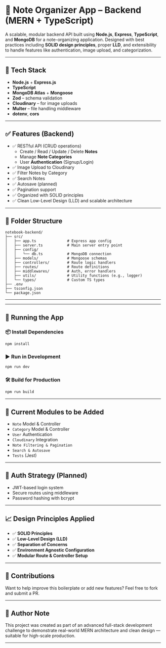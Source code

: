# 📒 Note Organizer App – Backend (MERN + TypeScript)

A scalable, modular backend API built using **Node.js**, **Express**, **TypeScript**, and **MongoDB** for a note-organizing application. Designed with best practices including **SOLID design principles**, proper **LLD**, and extensibility to handle features like authentication, image upload, and categorization.

---

## 🚀 Tech Stack

- **Node.js** + **Express.js**
- **TypeScript**
- **MongoDB Atlas** + **Mongoose**
- **Zod** – schema validation
- **Cloudinary** – for image uploads
- **Multer** – file handling middleware
- **dotenv**, **cors**

---

## ✅ Features (Backend)

- ✅ RESTful API (CRUD operations)
  - Create / Read / Update / Delete **Notes**
  - Manage **Note Categories**
  - User **Authentication** (Signup/Login)
- ✅ Image Upload to Cloudinary
- ✅ Filter Notes by Category
- ✅ Search Notes
- ✅ Autosave (planned)
- ✅ Pagination support
- ✅ Organized with SOLID principles
- ✅ Clean Low-Level Design (LLD) and scalable architecture

---

## 📁 Folder Structure

```
notebook-backend/
├── src/
│   ├── app.ts              # Express app config
│   ├── server.ts           # Main server entry point
│   ├── config/
│   │   └── db.ts           # MongoDB connection
│   ├── models/             # Mongoose schemas
│   ├── controllers/        # Route logic handlers
│   ├── routes/             # Route definitions
│   ├── middlewares/        # Auth, error handlers
│   ├── utils/              # Utility functions (e.g., logger)
│   └── types/              # Custom TS types
├── .env
├── tsconfig.json
└── package.json
```

---



---

## 🚦 Running the App

### 📦 Install Dependencies

```bash
npm install
```

### ▶️ Run in Development

```bash
npm run dev
```

### 🛠 Build for Production

```bash
npm run build
```

---

## 📌 Current Modules to be Added

- `Note` Model & Controller
- `Category` Model & Controller
- `User` Authentication
- `Cloudinary` Integration
- `Note Filtering & Pagination`
- `Search & Autosave`
- `Tests` (Jest)

---

## 🔐 Auth Strategy (Planned)

- JWT-based login system
- Secure routes using middleware
- Password hashing with bcrypt

---

## 📈 Design Principles Applied

- ✅ **SOLID Principles**
- ✅ **Low-Level Design (LLD)**
- ✅ **Separation of Concerns**
- ✅ **Environment Agnostic Configuration**
- ✅ **Modular Route & Controller Setup**

---

## 🤝 Contributions

Want to help improve this boilerplate or add new features? Feel free to fork and submit a PR.

---

## 🧠 Author Note

This project was created as part of an advanced full-stack development challenge to demonstrate real-world MERN architecture and clean design — suitable for high-scale production.

---